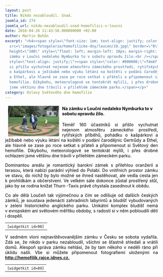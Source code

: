 ```yaml
---
layout: post
title: Nikdo nezabloudil. Snad.
joomla_id: 274
joomla_url: nikdo-nezabloudil-snad-hemofilici-v-loucni
date: 2016-04-26 11:43:58.000000000 +02:00
author: Martin Bohůn
excerpt: "<h4><span style=\"font-size: 1em; text-align: justify; color: #000000;\"><img
  src=\"images/fotogalerie/hemofilicke-dny/loucen/19.jpg\" border=\"0\" width=\"168\"
  height=\"100\" style=\"float: left; margin-left: 10px; margin-right: 10px;\" />Na
  zámku v Loučni nedaleko Nymburka to v sobotu opravdu žilo.<br /></span></h4>\r\n<p
  style=\"text-align: justify;\"><span style=\"color: #000000;\">Téměř 160 účastníků
  si přišlo vychutnat nejenom atmosféru zámeckého prostředí, rytířských příběhů, pohádku
  o kašpárkovi a ježibabě nebo výuku létání na koštěti v podání čarodějnic Gertrůdy
  a Ethel, ale hlavně se zase po roce setkat s přáteli a připomenout si Světový den
  hemofilie. Díkybohu, meteorologové se tentokrát mýlili, i přes drobné ochlazení
  jsme většinu dne trávili v přilehlém zámeckém parku.</span></p>"
category: Oslavy Světového dne hemofilie
---
```

<h4><span style="font-size: 1em; text-align: justify; color: #000000;"><img src="images/fotogalerie/hemofilicke-dny/loucen/19.jpg" border="0" width="168" height="100" style="float: left; margin-left: 10px; margin-right: 10px;" />Na zámku v Loučni nedaleko Nymburka to v sobotu opravdu žilo.<br /></span></h4>

<p style="text-align: justify;"><span style="color: #000000;">Téměř 160 účastníků si přišlo vychutnat nejenom atmosféru zámeckého prostředí, rytířských příběhů, pohádku o kašpárkovi a ježibabě nebo výuku létání na koštěti v podání čarodějnic Gertrůdy a Ethel, ale hlavně se zase po roce setkat s přáteli a připomenout si Světový den hemofilie. Díkybohu, meteorologové se tentokrát mýlili, i přes drobné ochlazení jsme většinu dne trávili v přilehlém zámeckém parku.</span></p>



<p style="text-align: justify;"><span style="color: #000000;">Dominantou areálu je romantický barokní zámek s přilehlou oranžerií a terasou, která nabízí parádní výhled do Polabí. Do vnitřních prostor zámku ve stavu, do nichž by bylo možné se ihned nastěhovat, ale vedla cesta jen k prohlídkám a občerstvení. Ve velkém sále dokonce zůstal prostřený stůl, jako by se rodina knížat Thurn -Taxis právě chystala zasednout k obědu.</span></p>

<p style="text-align: justify;"><span style="color: #000000;">Co ale dělá Loučeň tak výjimečnou a čím se odlišuje od dalších českých zámků, je soustava jedenácti zahradních labyrintů a bludišť vybudovaných v zeleni historického anglického parku. Unikátní komplex bludišť nemá v evropském ani světovém měřítku obdoby, s radostí si v něm pobloudili děti i dospělí.</span></p>

<table class="list">

<tbody>

<tr>

<td style="text-align: center;"><code>[widgetkit id=90]</code><span> <br /></span></td>

</tr>

</tbody>

</table>

<p style="text-align: justify;"><span style="color: #000000;">V sedmém vloni nejnavštěvovanějším zámku v Česku se sobota vydařila. Zdá se, že nikdo v parku nezabloudil, všichni se šťastně shledali a vrátili domů. Alespoň správa zámku nehlásí, že by tam někoho v neděli ráno při úklidu našli. Vše si můžete připomenout fotografiemi uloženými na</span> <strong><a href="http://hemofilik.rajce.idnes.cz/">http://hemofilik.rajce.idnes.cz.</a></strong></p>

<table class="list">

<tbody>

<tr>

<td><code>[widgetkit id=89]</code></td>

</tr>

</tbody>

</table>
